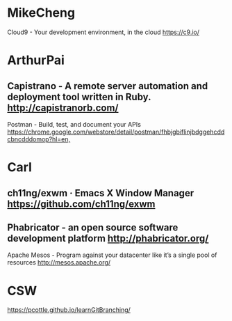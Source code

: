 

# MikeCheng

Cloud9 - Your development environment, in the cloud
<https://c9.io/>  
# ArthurPai

Capistrano - A remote server automation and deployment tool written in Ruby.
<http://capistranorb.com/>  
--------
Postman - Build, test, and document your APIs
<https://chrome.google.com/webstore/detail/postman/fhbjgbiflinjbdggehcddcbncdddomop?hl=en,>  
# Carl

ch11ng/exwm · Emacs X Window Manager
<https://github.com/ch11ng/exwm>  
--------
Phabricator - an open source software development platform
<http://phabricator.org/>  
--------
Apache Mesos - Program against your datacenter like it’s a single pool of resources
<http://mesos.apache.org/>  
# CSW

<https://pcottle.github.io/learnGitBranching/>  
